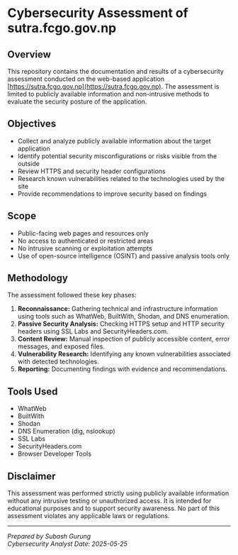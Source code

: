 # Cybersecurity Assessment of sutra.fcgo.gov.np

## Overview

This repository contains the documentation and results of a cybersecurity assessment conducted on the web-based application [https://sutra.fcgo.gov.np](https://sutra.fcgo.gov.np). The assessment is limited to publicly available information and non-intrusive methods to evaluate the security posture of the application.

## Objectives

- Collect and analyze publicly available information about the target application
- Identify potential security misconfigurations or risks visible from the outside
- Review HTTPS and security header configurations
- Research known vulnerabilities related to the technologies used by the site
- Provide recommendations to improve security based on findings

## Scope

- Public-facing web pages and resources only
- No access to authenticated or restricted areas
- No intrusive scanning or exploitation attempts
- Use of open-source intelligence (OSINT) and passive analysis tools only

## Methodology

The assessment followed these key phases:

1. **Reconnaissance:** Gathering technical and infrastructure information using tools such as WhatWeb, BuiltWith, Shodan, and DNS enumeration.
2. **Passive Security Analysis:** Checking HTTPS setup and HTTP security headers using SSL Labs and SecurityHeaders.com.
3. **Content Review:** Manual inspection of publicly accessible content, error messages, and exposed files.
4. **Vulnerability Research:** Identifying any known vulnerabilities associated with detected technologies.
5. **Reporting:** Documenting findings with evidence and recommendations.

## Tools Used

- WhatWeb  
- BuiltWith  
- Shodan  
- DNS Enumeration (dig, nslookup)  
- SSL Labs  
- SecurityHeaders.com  
- Browser Developer Tools  

## Disclaimer

This assessment was performed strictly using publicly available information without any intrusive testing or unauthorized access. It is intended for educational purposes and to support security awareness. No part of this assessment violates any applicable laws or regulations.

---

*Prepared by Subash Gurung*  
*Cybersecurity Analyst*
*Date: 2025-05-25*
